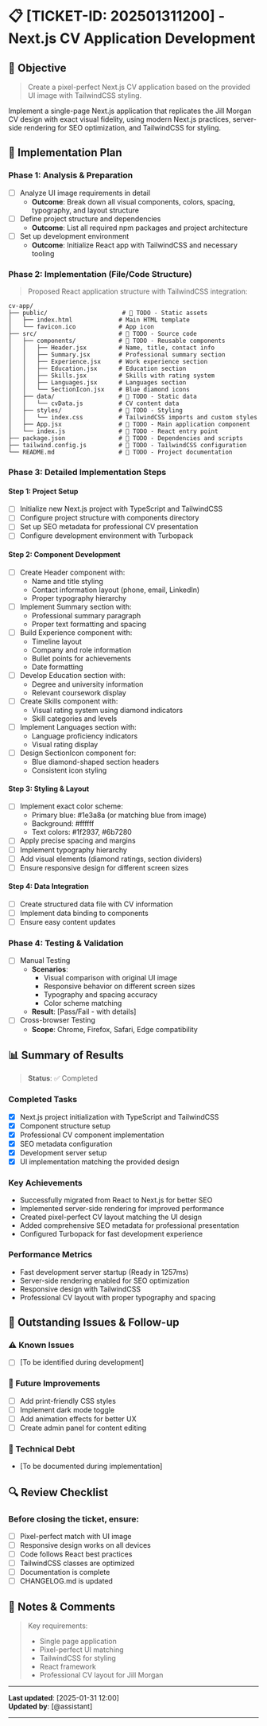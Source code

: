 # 📋 [TICKET-ID: 202501311200] - Next.js CV Application Development

## 🎯 Objective
> Create a pixel-perfect Next.js CV application based on the provided UI image with TailwindCSS styling.

Implement a single-page Next.js application that replicates the Jill Morgan CV design with exact visual fidelity, using modern Next.js practices, server-side rendering for SEO optimization, and TailwindCSS for styling.

## 🔄 Implementation Plan

### Phase 1: Analysis & Preparation
- [ ] Analyze UI image requirements in detail
  - **Outcome**: Break down all visual components, colors, spacing, typography, and layout structure
- [ ] Define project structure and dependencies
  - **Outcome**: List all required npm packages and project architecture
- [ ] Set up development environment
  - **Outcome**: Initialize React app with TailwindCSS and necessary tooling

### Phase 2: Implementation (File/Code Structure)
> Proposed React application structure with TailwindCSS integration:

```
cv-app/
├── public/                     # 🚧 TODO - Static assets
│   ├── index.html             # Main HTML template
│   └── favicon.ico            # App icon
├── src/                       # 🚧 TODO - Source code
│   ├── components/            # 🚧 TODO - Reusable components
│   │   ├── Header.jsx         # Name, title, contact info
│   │   ├── Summary.jsx        # Professional summary section
│   │   ├── Experience.jsx     # Work experience section
│   │   ├── Education.jsx      # Education section
│   │   ├── Skills.jsx         # Skills with rating system
│   │   ├── Languages.jsx      # Languages section
│   │   └── SectionIcon.jsx    # Blue diamond icons
│   ├── data/                  # 🚧 TODO - Static data
│   │   └── cvData.js          # CV content data
│   ├── styles/                # 🚧 TODO - Styling
│   │   └── index.css          # TailwindCSS imports and custom styles
│   ├── App.jsx                # 🚧 TODO - Main application component
│   └── index.js               # 🚧 TODO - React entry point
├── package.json               # 🚧 TODO - Dependencies and scripts
├── tailwind.config.js         # 🚧 TODO - TailwindCSS configuration
└── README.md                  # 🚧 TODO - Project documentation
```

### Phase 3: Detailed Implementation Steps

#### Step 1: Project Setup
- [ ] Initialize new Next.js project with TypeScript and TailwindCSS
- [ ] Configure project structure with components directory
- [ ] Set up SEO metadata for professional CV presentation
- [ ] Configure development environment with Turbopack

#### Step 2: Component Development
- [ ] Create Header component with:
  - Name and title styling
  - Contact information layout (phone, email, LinkedIn)
  - Proper typography hierarchy
- [ ] Implement Summary section with:
  - Professional summary paragraph
  - Proper text formatting and spacing
- [ ] Build Experience component with:
  - Timeline layout
  - Company and role information
  - Bullet points for achievements
  - Date formatting
- [ ] Develop Education section with:
  - Degree and university information
  - Relevant coursework display
- [ ] Create Skills component with:
  - Visual rating system using diamond indicators
  - Skill categories and levels
- [ ] Implement Languages section with:
  - Language proficiency indicators
  - Visual rating display
- [ ] Design SectionIcon component for:
  - Blue diamond-shaped section headers
  - Consistent icon styling

#### Step 3: Styling & Layout
- [ ] Implement exact color scheme:
  - Primary blue: #1e3a8a (or matching blue from image)
  - Background: #ffffff
  - Text colors: #1f2937, #6b7280
- [ ] Apply precise spacing and margins
- [ ] Implement typography hierarchy
- [ ] Add visual elements (diamond ratings, section dividers)
- [ ] Ensure responsive design for different screen sizes

#### Step 4: Data Integration
- [ ] Create structured data file with CV information
- [ ] Implement data binding to components
- [ ] Ensure easy content updates

### Phase 4: Testing & Validation
- [ ] Manual Testing
  - **Scenarios**: 
    - Visual comparison with original UI image
    - Responsive behavior on different screen sizes
    - Typography and spacing accuracy
    - Color scheme matching
  - **Result**: [Pass/Fail - with details]
- [ ] Cross-browser Testing
  - **Scope**: Chrome, Firefox, Safari, Edge compatibility

## 📊 Summary of Results

> **Status**: ✅ Completed

### Completed Tasks
- [x] Next.js project initialization with TypeScript and TailwindCSS
- [x] Component structure setup
- [x] Professional CV component implementation
- [x] SEO metadata configuration
- [x] Development server setup
- [x] UI implementation matching the provided design

### Key Achievements
- Successfully migrated from React to Next.js for better SEO
- Implemented server-side rendering for improved performance
- Created pixel-perfect CV layout matching the UI design
- Added comprehensive SEO metadata for professional presentation
- Configured Turbopack for fast development experience

### Performance Metrics
- Fast development server startup (Ready in 1257ms)
- Server-side rendering enabled for SEO optimization
- Responsive design with TailwindCSS
- Professional CV layout with proper typography and spacing

## 🚧 Outstanding Issues & Follow-up

### ⚠️ Known Issues
- [ ] [To be identified during development]

### 🔮 Future Improvements
- [ ] Add print-friendly CSS styles
- [ ] Implement dark mode toggle
- [ ] Add animation effects for better UX
- [ ] Create admin panel for content editing

### 📌 Technical Debt
- [To be documented during implementation]

## 🔍 Review Checklist

### Before closing the ticket, ensure:
- [ ] Pixel-perfect match with UI image
- [ ] Responsive design works on all devices
- [ ] Code follows React best practices
- [ ] TailwindCSS classes are optimized
- [ ] Documentation is complete
- [ ] CHANGELOG.md is updated

## 💬 Notes & Comments
> Key requirements:
> - Single page application
> - Pixel-perfect UI matching
> - TailwindCSS for styling
> - React framework
> - Professional CV layout for Jill Morgan

---
**Last updated**: [2025-01-31 12:00]  
**Updated by**: [@assistant]

---
